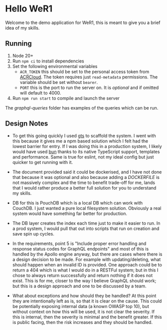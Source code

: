 # Hello WeR1

Welcome to the demo application for WeR1, this is meant to give you a brief idea of my skills.

## Running

1. Node 20+
2. Run `npm ci` to install dependencies
3. Set the following environmental variables
   - `ACR_TOKEN` this should be set to the personal access token from [ACRCloud](https://console.acrcloud.com/account?region=eu-west-1#/developer). The token requires just `read-metadata` permissions. The variable should be set without `bearer`.
   - `PORT` this is the port to run the server on. It is _optional_ and if omitted will default to 4000.
4. Run `npm run start` to compile and launch the server

The _graphql-queries_ folder has examples of the queries which can be run.

## Design Notes

- To get this going quickly I used [gts](https://github.com/google/gts) to scaffold the system. I went with this because it gives me a npm based solution which I felt had the lowest barrier for entry. If I was doing this in a production system, I likely would have used [bun](https://bun.sh/) thanks to its native TypeScript support, templates and performance. Same is true for eslint, not my ideal config but just quicker to get running with it.

- The document provided said it could be dockerised, and I have not done that because it was optional and also because adding a _DOCKERFILE_ is not massively complex and the time to benefit trade-off for me, lands that I would rather produce a better full solution for you to understand my skills.

- DB for this is PouchDB which is a local DB which can work with CouchDB. I just wanted a pure local filesystem solution. Obviously a real system would have something far better for production.

- The DB layer creates the index each time just to make it easier to run. In a prod system, I would pull that out into scripts that run on creation and save spin up cycles.

- In the requirements, point 5 is "Include proper error handling and response status codes for GraphQL endpoints" and most of this is handled by the Apollo engine anyway, but there are cases where there is a design decision to be made. For example with updating/deleting, what should happen when an invalid ID is provided. One approach could be to return a 404 which is what I would do in a RESTFul system; but in this I chose to always return successfully and return nothing if it does not exist. This is for me, closer to the way I believe GraphQL should work; but this is a design approach and one to be discussed by a team.

- What about exceptions and how should they be handled? At this point they are intentionally left as is, so that it is clear on the cause. This could be potentially exposing internal data (a known OWASP top 10), but without context on how this will be used, it is not clear the severity. If this is internal, then the severity is minimal and the benefit greater. If this is public facing, then the risk increases and they should be handled.
